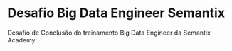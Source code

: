 # Desafio Big Data Engineer Semantix
Desafio de Conclusão do treinamento Big Data Engineer da Semantix Academy 

